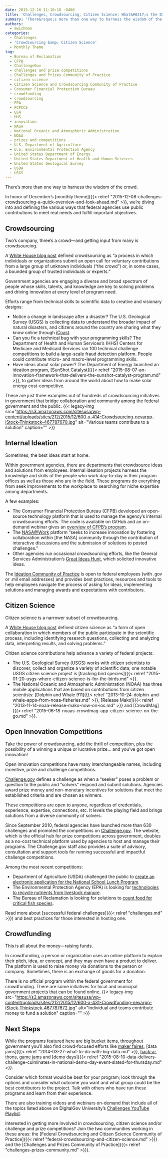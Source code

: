 ```yaml
---
date: 2015-12-16 11:10:18 -0400
title: 'Challenges, Crowdsourcing, Citizen Science: What&#8217;s the Dif?'
summary: 'There&rsquo;s more than one way to harness the wisdom of the crowd. In honor of December&rsquo;s monthly theme, we&rsquo;re diving into and defining the various ways that federal agencies use public contributions to meet real needs and fulfill important objectives. Crowdsourcing Two&rsquo;s company, three&rsquo;s a crowd&mdash;and getting input from many is crowdsourcing. A White House'
authors:
  - awichman
categories:
  - Challenges
  - 'Crowdsourcing &amp; Citizen Science'
  - Monthly Theme
tag:
  - Bureau of Reclamation
  - CFPB
  - ChallengeGov
  - challenges and prize competitions
  - Challenges and Prizes Community of Practice
  - citizen science
  - Citizen Science and Crowdsourcing Community of Practice
  - Consumer Financial Protection Bureau
  - crowdfunding
  - crowdsourcing
  - EPA
  - FCPCCS
  - GSA
  - HHS
  - innovation
  - NASA
  - National Oceanic and Atmospheric Administration
  - NOAA
  - prizes and competitions
  - U.S. Department of Agriculture
  - U.S. Environmental Protection Agency
  - United States Department of Energy
  - United States Department of Health and Human Services
  - United States Geological Survey
  - USDA
  - USGS
---
```


There’s more than one way to harness the wisdom of the crowd.

In honor of December’s [monthly theme]({{< relref "2015-12-08-challenges-crowdsourcing-a-quick-overview-and-look-ahead.md" >}}, we’re diving into and defining the various ways that federal agencies use public contributions to meet real needs and fulfill important objectives.

## Crowdsourcing

Two’s company, three’s a crowd—and getting input from many is crowdsourcing.

A [White House blog post](https://www.whitehouse.gov/blog/2014/12/02/designing-citizen-science-and-crowdsourcing-toolkit-federal-government) defined crowdsourcing as “a process in which individuals or organizations submit an open call for voluntary contributions from a large group of unknown individuals (“the crowd”) or, in some cases, a bounded group of trusted individuals or experts.”

Government agencies are engaging a diverse and broad spectrum of people whose skills, talents, and knowledge are key to solving problems and driving innovation at every level of program need.

Efforts range from technical skills to scientific data to creative and visionary designs:

  * Notice a change in landscape after a disaster? The U.S. Geological Survey (USGS) is collecting data to understand the broader impact of natural disasters, and citizens around the country are sharing what they know online through [iCoast](http://coastal.er.usgs.gov/icoast/).
  * Can you fix a technical bug with your programming skills? The Department of Health and Human Services’s (HHS) Centers for Medicare and Medicaid Services ran 100 technical challenge competitions to build a large-scale fraud detection platform. People could contribute micro- and macro-level programming skills.
  * Have ideas about solar power? The Department of Energy launched an ideation program, [SunShot Catalyst]({{< relref "2015-08-07-an-innovation-framework-that-delivers-the-sunshot-catalyst-program.md" >}}, to gather ideas from around the world about how to make solar energy cost-competitive.

These are just three examples out of hundreds of crowdsourcing initiatives in government that bridge collaboration and community among the federal government and the public. {{< legacy-img src="https://s3.amazonaws.com/sitesusa/wp-content/uploads/sites/212/2015/12/600-x-414-Crowdsourcing-nevarpp-iStock-Thinkstock-467787670.jpg" alt="Various teams contribute to a solution" caption="" >}} 

## Internal Ideation

Sometimes, the best ideas start at home.

Within government agencies, there are departments that crowdsource ideas and solutions from employees. Internal ideation projects harness the knowledge and skills of the people who work day-to-day in their program offices as well as those who are in the field. These programs do everything from seek improvements to the workplace to searching for niche expertise among departments.

A few examples:

  * The Consumer Financial Protection Bureau (CFPB) developed an open-source technology platform that is used to manage the agency’s internal crowdsourcing efforts. The code is available on GitHub and an on-demand webinar gives an [overview of CFPB’s program](https://www.youtube.com/watch?v=KRQ24645LOE&list=PLd9b-GuOJ3nFeJeAHAn3Z5opohjxIw8OC&index=2).
  * The [NASA@Work](https://www.nasa.gov/coeci/nasa-at-work) platform “seeks to increase innovation by fostering collaboration within [the NASA] community through the contribution of interactive discussions and the submission of solutions to posted challenges.”
  * Other agencies run occasional crowdsourcing efforts, like the General Services Administration’s [Great Ideas Hunt](http://www.gsa.gov/portal/content/141687), which solicited innovative ideas.

The [Ideation Community of Practice](https://community.max.gov/pages/viewpage.action?title=Ideation+Community+of+Practice+%28Idea+Generation+Tools%29&spaceKey=Planning) is open to federal employees (with .gov or .mil email addresses) and provides best practices, resources and tools to help employees navigate the process of asking for ideas, implementing solutions and managing awards and expectations with contributors.

## Citizen Science

Citizen science is a narrower subset of crowdsourcing.

A [White House blog post](https://www.whitehouse.gov/blog/2014/12/02/designing-citizen-science-and-crowdsourcing-toolkit-federal-government) defined citizen science as “a form of open collaboration in which members of the public participate in the scientific process, including identifying research questions, collecting and analyzing data, interpreting results, and solving problems.”

Citizen science contributions help advance a variety of federal projects:

  * The U.S. Geological Survey (USGS) works with citizen scientists to discover, collect and organize a variety of scientific data; one notable USGS citizen science project is [tracking bird species]({{< relref "2015-01-20-usgs-where-citizen-science-is-for-the-birds.md" >}}.
  * The National Oceanic and Atmospheric Administration (NOAA) has three mobile applications that are based on contributions from citizen scientists: [Dolphin and Whale 911]({{< relref "2013-10-24-dolphin-and-whale-apps-from-noaa-fisheries.md" >}}, [Release Mako]({{< relref "2013-11-14-noaa-release-mako-now-on-ios.md" >}} and [CrowdMag]({{< relref "2015-06-18-noaas-crowdmag-app-citizen-science-on-the-go.md" >}}.

## Open Innovation Competitions

Take the power of crowdsourcing, add the thrill of competition, plus the possibility of a winning a unique or lucrative prize&#8230; and you’ve got open innovation!

Open innovation competitions have many interchangeable names, including incentive, prize and challenge competitions.

[Challenge.gov](https://www.challenge.gov/about/) defines a challenge as when a “seeker” poses a problem or question to the public and “solvers” respond and submit solutions. Agencies award prize money and non-monetary incentives for solutions that meet the established criteria and are chosen as winners.

These competitions are open to anyone, regardless of credentials, experience, expertise, connections, etc. It levels the playing field and brings solutions from a diverse community of solvers.

Since September 2010, federal agencies have launched more than 630 challenges and promoted the competitions on [Challenge.gov](https://www.challenge.gov/). The website, which is the official hub for prize competitions across government, doubles as a no-cost technical platform used by agencies to host and manage their programs. The Challenge.gov staff also provides a suite of advisory, consultation and support tools for running successful and impactful challenge competitions.

Among the most recent competitions:

  * Department of Agriculture (USDA) challenged the public to [create an electronic application for the National School Lunch Program](http://lunchux.devpost.com/).
  * The Environmental Protection Agency (EPA) is looking for [technologies to recycle nutrients from livestock manure](https://www.challenge.gov/challenge/nutrient-recycling-challenge/).
  * The Bureau of Reclamation is looking for solutions to [count food for critical fish species](https://www.challenge.gov/challenge/quantifying-drift-invertebrates-in-river-and-estuary-systems/).

Read more about [successful federal challenges]({{< relref "challenges.md" >}}) and best practices for those interested in hosting one.

## Crowdfunding

This is all about the money—raising funds.

In crowdfunding, a person or organization uses an online platform to explain their pitch, idea, or concept, and they may even have a product to deliver. The platform is used to raise money via donations to the person or company. Sometimes, there is an exchange of goods for a donation.

There is no official program within the federal government for crowdfunding. There are some initiatives for local and municipal government projects that can be found online. {{< legacy-img src="https://s3.amazonaws.com/sitesusa/wp-content/uploads/sites/212/2015/12/600-x-431-Crowdfunding-nevarpp-iStock-Thinkstock-467787672.jpg" alt="Individual and teams contribute money to fund a solution" caption="" >}} 

## Next Steps

While the programs featured here are big bucket items, throughout government you’ll also find crowd-focused efforts like [maker faires](https://www.whitehouse.gov/nation-of-makers), [data jams]({{< relref "2014-03-27-what-to-do-with-big-data.md" >}}, [hack-a-thons](https://www.WHATEVER/2015/05/27/the-national-day-of-civic-hacking-2015-harnessing-the-power-of-the-people/), [game jams](http://www.hhs.gov/idealab/projects-item/health-game-jam/) and [demo days]({{< relref "2015-08-10-data-delivers-challenge-culminates-in-national-demo-day-event-slated-for-thursday.md" >}}.

Consider which format would be best for your program; look through the options and consider what outcome you want and what group could be the best contributors to the project. Talk with others who have run these programs and learn from their experience.

There are also training videos and webinars on-demand that include all of the topics listed above on DigitalGov University’s [Challenges YouTube Playlist](https://www.youtube.com/playlist?list=PLd9b-GuOJ3nFeJeAHAn3Z5opohjxIw8OC).

Interested in getting more involved in crowdsourcing, citizen science and/or challenge and prize competitions? Join the two communities working in these areas: the [Federal Crowdsourcing and Citizen Science Community of Practice]({{< relref "federal-crowdsourcing-and-citizen-science.md" >}}) and the [Challenges and Prizes Community of Practice]({{< relref "challenges-prizes-community.md" >}}).